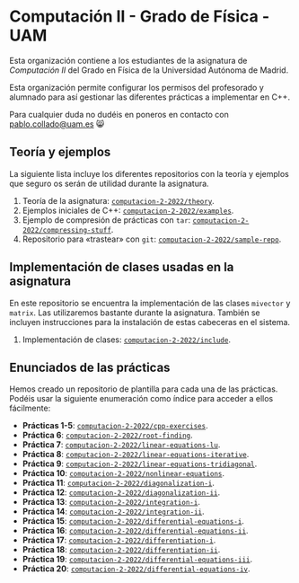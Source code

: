 # Computación II - Grado de Física - UAM
Esta organización contiene a los estudiantes de la asignatura de
*Computación II* del Grado en Física de la Universidad Autónoma
de Madrid.

Esta organización permite configurar los permisos del profesorado
y alumnado para así gestionar las diferentes prácticas a implementar
en C++.

Para cualquier duda no dudéis en poneros en contacto con <pablo.collado@uam.es> :smile_cat:

## Teoría y ejemplos
La siguiente lista incluye los diferentes repositorios con la teoría y ejemplos que seguro os
serán de utilidad durante la asignatura.

1. Teoría de la asignatura: [`computacion-2-2022/theory`](https://github.com/computacion-2-2022/theory).
2. Ejemplos iniciales de C++: [`computacion-2-2022/examples`](https://github.com/computacion-2-2022/examples).
3. Ejemplo de compresión de prácticas con `tar`: [`computacion-2-2022/compressing-stuff`](https://github.com/computacion-2-2022/compressing-stuff).
4. Repositorio para «trastear» con `git`: [`computacion-2-2022/sample-repo`](https://github.com/computacion-2-2022/sample-repo).

## Implementación de clases usadas en la asignatura
En este repositorio se encuentra la implementación de las clases `mivector` y `matrix`. Las utilizaremos
bastante durante la asignatura. También se incluyen instrucciones para la instalación de estas cabeceras
en el sistema.

1. Implementación de clases: [`computacion-2-2022/include`](https://github.com/computacion-2-2022/include).

## Enunciados de las prácticas
Hemos creado un repositorio de plantilla para cada una de las prácticas. Podéis usar la siguiente enumeración como
índice para acceder a ellos fácilmente:

- **Prácticas 1-5**: [`computacion-2-2022/cpp-exercises`](https://github.com/computacion-2-2022/cpp-exercises).
- **Práctica 6**:    [`computacion-2-2022/root-finding`](https://github.com/computacion-2-2022/root-finding).
- **Práctica 7**:    [`computacion-2-2022/linear-equations-lu`](https://github.com/computacion-2-2022/linear-equations-lu).
- **Práctica 8**:    [`computacion-2-2022/linear-equations-iterative`](https://github.com/computacion-2-2022/linear-equations-iterative).
- **Práctica 9**:    [`computacion-2-2022/linear-equations-tridiagonal`](https://github.com/computacion-2-2022/linear-equations-tridiagonal).
- **Práctica 10**:   [`computacion-2-2022/nonlinear-equations`](https://github.com/computacion-2-2022/nonlinear-equations).
- **Práctica 11**:   [`computacion-2-2022/diagonalization-i`](https://github.com/computacion-2-2022/diagonalization-i).
- **Práctica 12**:   [`computacion-2-2022/diagonalization-ii`](https://github.com/computacion-2-2022/diagonalization-ii).
- **Práctica 13**:   [`computacion-2-2022/integration-i`](https://github.com/computacion-2-2022/integration-i).
- **Práctica 14**:   [`computacion-2-2022/integration-ii`](https://github.com/computacion-2-2022/integration-ii).
- **Práctica 15**:   [`computacion-2-2022/differential-equations-i`](https://github.com/computacion-2-2022/differential-equations-i).
- **Práctica 16**:   [`computacion-2-2022/differential-equations-ii`](https://github.com/computacion-2-2022/differential-equations-ii).
- **Práctica 17**:   [`computacion-2-2022/differentiation-i`](https://github.com/computacion-2-2022/differentiation-i).
- **Práctica 18**:   [`computacion-2-2022/differentiation-ii`](https://github.com/computacion-2-2022/differentiation-ii).
- **Práctica 19**:   [`computacion-2-2022/differential-equations-iii`](https://github.com/computacion-2-2022/differential-equations-iii).
- **Práctica 20**:   [`computacion-2-2022/differential-equations-iv`](https://github.com/computacion-2-2022/differential-equations-iv).
